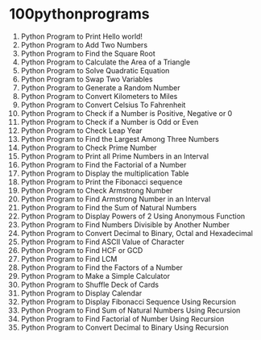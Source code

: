 # 100pythonprograms

1. Python Program to Print Hello world!
2. Python Program to Add Two Numbers
3. Python Program to Find the Square Root
4. Python Program to Calculate the Area of a Triangle
5. Python Program to Solve Quadratic Equation
6. Python Program to Swap Two Variables
7. Python Program to Generate a Random Number
8. Python Program to Convert Kilometers to Miles
9. Python Program to Convert Celsius To Fahrenheit
10. Python Program to Check if a Number is Positive, Negative or 0
11. Python Program to Check if a Number is Odd or Even
12. Python Program to Check Leap Year
13. Python Program to Find the Largest Among Three Numbers
14. Python Program to Check Prime Number
15. Python Program to Print all Prime Numbers in an Interval
16. Python Program to Find the Factorial of a Number
17. Python Program to Display the multiplication Table
18. Python Program to Print the Fibonacci sequence
19. Python Program to Check Armstrong Number
20. Python Program to Find Armstrong Number in an Interval
21. Python Program to Find the Sum of Natural Numbers
22. Python Program to Display Powers of 2 Using Anonymous Function
23. Python Program to Find Numbers Divisible by Another Number
24. Python Program to Convert Decimal to Binary, Octal and Hexadecimal
25. Python Program to Find ASCII Value of Character
26. Python Program to Find HCF or GCD
27. Python Program to Find LCM
28. Python Program to Find the Factors of a Number
29. Python Program to Make a Simple Calculator
30. Python Program to Shuffle Deck of Cards
31. Python Program to Display Calendar
32. Python Program to Display Fibonacci Sequence Using Recursion
33. Python Program to Find Sum of Natural Numbers Using Recursion
34. Python Program to Find Factorial of Number Using Recursion
35. Python Program to Convert Decimal to Binary Using Recursion
